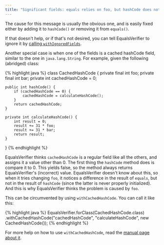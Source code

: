 ```yaml
---
title: "Significant fields: equals relies on foo, but hashCode does not"
---
```

The cause for this message is usually the obvious one, and is easily fixed either by adding it to `hashCode()` or removing it from `equals()`.

If that doesn't help, or if that's not desired, you can tell EqualsVerifier to ignore it by [calling `withIgnoredFields`](/equalsverifier/manual/ignoring-fields).

Another special case is when one of the fields is a cached hashCode field, similar to the one in `java.lang.String`. For example, given the following (abridged) class:

{% highlight java %}
class CachedHashCode {
    private final int foo;
    private final int bar;
    private int cachedHashCode = 0;

    public int hashCode() {
        if (cachedHashCode == 0) {
            cachedHashCode = calculateHashCode();
        }
        return cachedHashCode;
    }

    private int calculateHashCode() {
        int result = 0;
        result += 31 * foo;
        result += 31 * bar;
        return result;
    }
}
{% endhighlight %}

EqualsVerifier thinks `cachedHashCode` is a regular field like all the others, and assigns it a value other than 0. The first thing the `hashCode` method does is compare it to 0. This yields false, so the method always returns EqualsVerifier's (incorrect) value. EqualsVerifier doesn't know about this, so when it tries changing `foo`, it notices a difference in the result of `equals`, but not in the result of `hashCode` (since the latter is never properly initialized). And this is why EqualsVerifier thinks the problem is caused by `foo`.

This can be circumvented by using `withCachedHashCode`. You can call it like this:

{% highlight java %}
EqualsVerifier.forClass(CachedHashCode.class)
    .withCachedHashCode("cachedHashCode", "calculateHashCode", new CachedHashCode());
{% endhighlight %}

For more help on how to use `withCachedHashCode`, read the [manual page about it](/equalsverifier/manual/caching-hashcodes).

